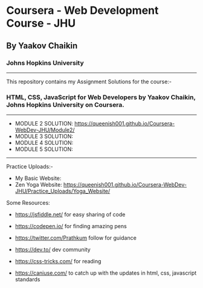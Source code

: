 # Coursera - Web Development Course - JHU
## By Yaakov Chaikin
### Johns Hopkins University
------------------------------------------------------------------------------------------------------------

This repository contains my Assignment Solutions for the course:-
### HTML, CSS, JavaScript for Web Developers by Yaakov Chaikin, Johns Hopkins University on Coursera.

------------------------------------------------------------------------------------------------------------

* MODULE 2 SOLUTION: https://queenish001.github.io/Coursera-WebDev-JHU/Module2/
* MODULE 3 SOLUTION:
* MODULE 4 SOLUTION: 
* MODULE 5 SOLUTION:

-----------------------------------------------------------------------------------------------------------

Practice Uploads:-
* My Basic Website: 
* Zen Yoga Website: https://queenish001.github.io/Coursera-WebDev-JHU/Practice_Uploads/Yoga_Website/


Some Resources: 
* https://jsfiddle.net/ 
   for easy sharing of code
   
* https://codepen.io/
for finding amazing pens

* https://twitter.com/Prathkum 
follow for guidance

* https://dev.to/ 
dev community

* https://css-tricks.com/ 
for reading

* https://caniuse.com/ 
to catch up with the updates in html, css, javascript standards


